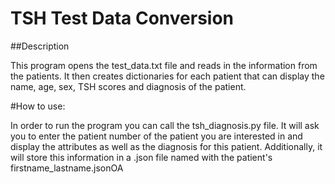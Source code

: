 # TSH Test Data Conversion

##Description

This program opens the test_data.txt file and reads in the information from the patients. It then creates
dictionaries for each patient that can display the name, age, sex, TSH scores and diagnosis of the patient.

#How to use:

In order to run the program you can call the tsh_diagnosis.py file. It will ask you to enter the patient number
of the patient you are interested in and display the attributes as well as the diagnosis for this patient. Additionally, it will store this information in a .json file named with the patient's firstname_lastname.jsonOA
